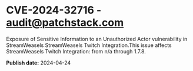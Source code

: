 # CVE-2024-32716 - audit@patchstack.com

Exposure of Sensitive Information to an Unauthorized Actor vulnerability in StreamWeasels StreamWeasels Twitch Integration.This issue affects StreamWeasels Twitch Integration: from n/a through 1.7.8.



**Publish date:** 2024-04-24
